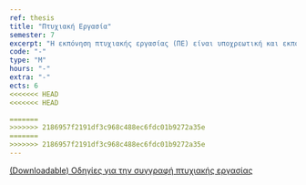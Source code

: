 ```yaml
---
ref: thesis
title: "Πτυχιακή Εργασία"
semester: 7
excerpt: "Η εκπόνηση πτυχιακής εργασίας (ΠΕ) είναι υποχρεωτική και εκπονείται ατομικά σε δύο (2) ακαδημαϊκά εξάμηνα. Η ΠΕ αντιστοιχεί σε δώδεκα (12) διδακτικές μονάδες ECTS. Η ΠΕ είναι πρωτότυπη, δηλαδή ο σχεδιασμός και η υλοποίησή της αποτελούν προσωπική σύνθεση του συγγραφέα της. Σκοπός της ΠΕ είναι να αποδείξει τις ερευνητικές και μεθοδολογικές ικανότητες του φοιτητή, καθώς και την εξοικείωσή του με το γνωστικό αντικείμενο στο οποίο αυτή εντάσσεται. Το θέμα της ΠΕ αναφέρεται σε ένα από τα γνωστικά αντικείμενα (υποχρεωτικά ή επιλογής) του εκάστοτε ισχύοντος προπτυχιακού προγράμματος σπουδών του Τμήματος. Η έκταση της ΠΕ είναι κατ’ ελάχιστο 70 σελίδες. Η διαπραγμάτευση του θέματος (πρόλογος, εισαγωγή, κύριο σώμα, συμπεράσματα) ανέρχεται τουλάχιστον σε 50 σελίδες, ενώ οι υπόλοιπες 20 σελίδες καλύπτουν τη βιβλιογραφία, τα περιεχόμενα και ενδεχομένως το παράρτημα και τα ευρετήρια."
code: "-"
type: "M"
hours: "-"
extra: "-"
ects: 6
<<<<<<< HEAD
<<<<<<< HEAD

=======
>>>>>>> 2186957f2191df3c968c488ec6fdc01b9272a35e
=======
>>>>>>> 2186957f2191df3c968c488ec6fdc01b9272a35e
---
```



[(Downloadable) Οδηγίες για την συγγραφή πτυχιακής εργασίας](https://ionio.gr/download.php?f=00001-00999/IU-pf-00701-99519-gr.zip)
